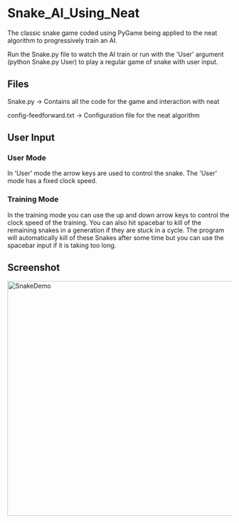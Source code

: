 
# Snake_AI_Using_Neat

The classic snake game coded using PyGame being applied to the neat algorithm to progressively train an AI.

Run the Snake.py file to watch the AI train or run with the 'User' argument (python Snake.py User) to play a regular game of snake with user input.

## Files
Snake.py -> Contains all the code for the game and interaction with neat

config-feedforward.txt -> Configuration file for the neat algorithm

## User Input

### User Mode
In 'User' mode the arrow keys are used to control the snake. The 'User' mode has a fixed clock speed.

### Training Mode
In the training mode you can use the up and down arrow keys to control the clock speed of the training. You can also hit spacebar to kill of the remaining snakes in a generation if they are stuck in a cycle. The program will automatically kill of these Snakes after some time but you can use the spacebar input if it is taking too long.

## Screenshot
<img width="527" alt="SnakeDemo" src="https://user-images.githubusercontent.com/72353896/132592503-5d97927b-d9e9-4929-a258-68e8b51b37a2.png">
